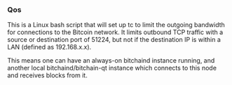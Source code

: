 ### Qos ###

This is a Linux bash script that will set up tc to limit the outgoing bandwidth for connections to the Bitcoin network. It limits outbound TCP traffic with a source or destination port of 51224, but not if the destination IP is within a LAN (defined as 192.168.x.x).

This means one can have an always-on bitchaind instance running, and another local bitchaind/bitchain-qt instance which connects to this node and receives blocks from it.
